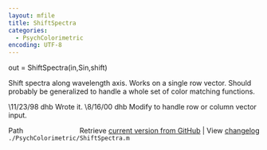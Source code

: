 ```yaml
---
layout: mfile
title: ShiftSpectra
categories:
  - PsychColorimetric
encoding: UTF-8
---
```


out = ShiftSpectra(in,Sin,shift)

Shift spectra along wavelength axis.  Works
on a single row vector.  Should probably
be generalized to handle a whole set
of color matching functions.

\11/23/98  dhb  Wrote it.
\8/16/00   dhb  Modify to handle row or column vector input.


<div class="code_header" style="text-align:right;">
  <span style="float:left;">Path&nbsp;&nbsp;</span> <span class="counter">Retrieve <a href=
  "https://raw.github.com/Psychtoolbox-3/Psychtoolbox-3/beta/./PsychColorimetric/ShiftSpectra.m">current version from GitHub</a> | View <a href=
  "https://github.com/Psychtoolbox-3/Psychtoolbox-3/commits/beta/./PsychColorimetric/ShiftSpectra.m">changelog</a></span>
</div>
<div class="code">
  <code>./PsychColorimetric/ShiftSpectra.m</code>
</div>
